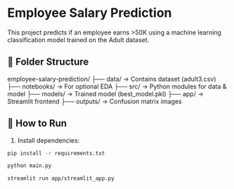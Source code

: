 # Employee Salary Prediction

This project predicts if an employee earns >50K using a machine learning classification model trained on the Adult dataset.

## 📂 Folder Structure

employee-salary-prediction/
├── data/ → Contains dataset (adult3.csv)
├── notebooks/ → For optional EDA
├── src/ → Python modules for data & model
├── models/ → Trained model (best_model.pkl)
├── app/ → Streamlit frontend
├── outputs/ → Confusion matrix images


## 🚀 How to Run

1. Install dependencies:
```bash
pip install -r requirements.txt

python main.py

streamlit run app/streamlit_app.py

